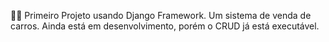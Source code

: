 🚙🚗 Primeiro Projeto usando Django Framework.
Um sistema de venda de carros. Ainda está em desenvolvimento, porém o CRUD já está executável.
